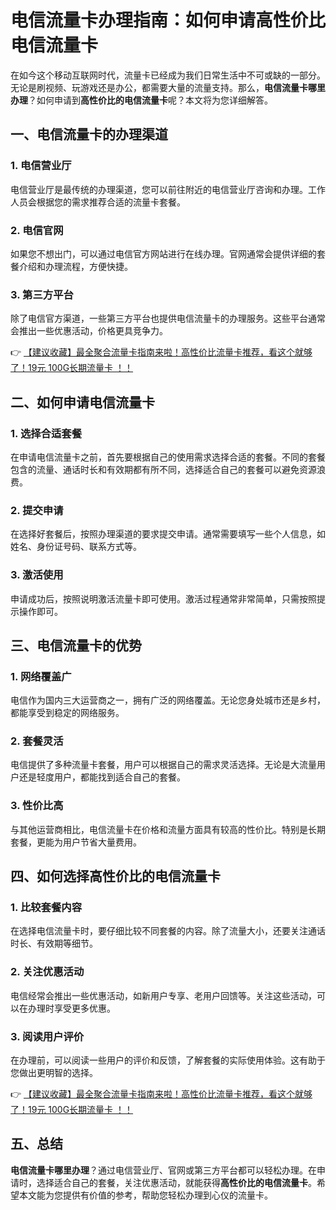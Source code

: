# 电信流量卡办理指南：如何申请高性价比电信流量卡

在如今这个移动互联网时代，流量卡已经成为我们日常生活中不可或缺的一部分。无论是刷视频、玩游戏还是办公，都需要大量的流量支持。那么，**电信流量卡哪里办理**？如何申请到**高性价比的电信流量卡**呢？本文将为您详细解答。

## 一、电信流量卡的办理渠道

### 1. 电信营业厅
电信营业厅是最传统的办理渠道，您可以前往附近的电信营业厅咨询和办理。工作人员会根据您的需求推荐合适的流量卡套餐。

### 2. 电信官网
如果您不想出门，可以通过电信官方网站进行在线办理。官网通常会提供详细的套餐介绍和办理流程，方便快捷。

### 3. 第三方平台
除了电信官方渠道，一些第三方平台也提供电信流量卡的办理服务。这些平台通常会推出一些优惠活动，价格更具竞争力。

👉 [【建议收藏】最全聚合流量卡指南来啦！高性价比流量卡推荐，看这个就够了！19元 100G长期流量卡 ！！](https://bit.ly/Liuliangka)

## 二、如何申请电信流量卡

### 1. 选择合适套餐
在申请电信流量卡之前，首先要根据自己的使用需求选择合适的套餐。不同的套餐包含的流量、通话时长和有效期都有所不同，选择适合自己的套餐可以避免资源浪费。

### 2. 提交申请
在选择好套餐后，按照办理渠道的要求提交申请。通常需要填写一些个人信息，如姓名、身份证号码、联系方式等。

### 3. 激活使用
申请成功后，按照说明激活流量卡即可使用。激活过程通常非常简单，只需按照提示操作即可。

## 三、电信流量卡的优势

### 1. 网络覆盖广
电信作为国内三大运营商之一，拥有广泛的网络覆盖。无论您身处城市还是乡村，都能享受到稳定的网络服务。

### 2. 套餐灵活
电信提供了多种流量卡套餐，用户可以根据自己的需求灵活选择。无论是大流量用户还是轻度用户，都能找到适合自己的套餐。

### 3. 性价比高
与其他运营商相比，电信流量卡在价格和流量方面具有较高的性价比。特别是长期套餐，更能为用户节省大量费用。

## 四、如何选择高性价比的电信流量卡

### 1. 比较套餐内容
在选择电信流量卡时，要仔细比较不同套餐的内容。除了流量大小，还要关注通话时长、有效期等细节。

### 2. 关注优惠活动
电信经常会推出一些优惠活动，如新用户专享、老用户回馈等。关注这些活动，可以在办理时享受更多优惠。

### 3. 阅读用户评价
在办理前，可以阅读一些用户的评价和反馈，了解套餐的实际使用体验。这有助于您做出更明智的选择。

👉 [【建议收藏】最全聚合流量卡指南来啦！高性价比流量卡推荐，看这个就够了！19元 100G长期流量卡 ！！](https://bit.ly/Liuliangka)

## 五、总结

**电信流量卡哪里办理**？通过电信营业厅、官网或第三方平台都可以轻松办理。在申请时，选择适合自己的套餐，关注优惠活动，就能获得**高性价比的电信流量卡**。希望本文能为您提供有价值的参考，帮助您轻松办理到心仪的流量卡。